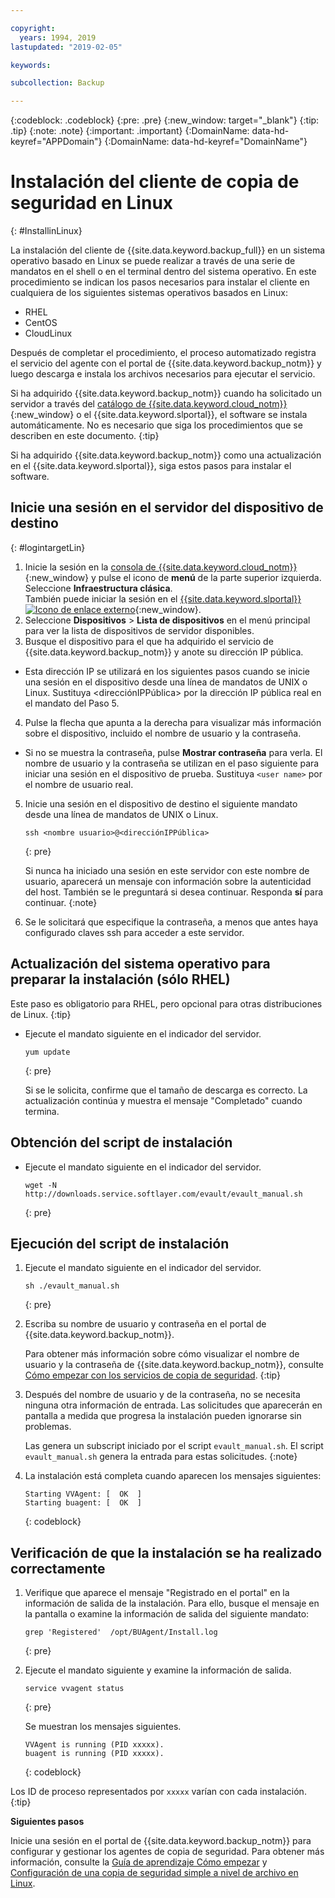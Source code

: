 ```yaml
---

copyright:
  years: 1994, 2019
lastupdated: "2019-02-05"

keywords:

subcollection: Backup

---
```

{:codeblock: .codeblock}
{:pre: .pre}
{:new_window: target="_blank"}
{:tip: .tip}
{:note: .note}
{:important: .important}
{:DomainName: data-hd-keyref="APPDomain"}
{:DomainName: data-hd-keyref="DomainName"}

# Instalación del cliente de copia de seguridad en Linux
{: #InstallinLinux}

La instalación del cliente de {{site.data.keyword.backup_full}} en un sistema operativo basado en Linux se puede realizar a través de una serie de mandatos en el shell o en el terminal dentro del sistema operativo. En este procedimiento se indican los pasos necesarios para instalar el cliente en cualquiera de los siguientes sistemas operativos basados en Linux:

- RHEL
- CentOS
- CloudLinux

Después de completar el procedimiento, el proceso automatizado registra el servicio del agente con el portal de {{site.data.keyword.backup_notm}} y luego descarga e instala los archivos necesarios para ejecutar el servicio.

Si ha adquirido {{site.data.keyword.backup_notm}} cuando ha solicitado un servidor a través del [catálogo de {{site.data.keyword.cloud_notm}}](https://{DomainName}/catalog){:new_window} o el {{site.data.keyword.slportal}}, el software se instala automáticamente. No es necesario que siga los procedimientos que se describen en este documento.
{:tip}

Si ha adquirido {{site.data.keyword.backup_notm}} como una actualización en el {{site.data.keyword.slportal}}, siga estos pasos para instalar el software.

## Inicie una sesión en el servidor del dispositivo de destino
{: #logintargetLin}

1. Inicie la sesión en la [consola de {{site.data.keyword.cloud_notm}}](https://{DomainName}/){:new_window} y pulse el icono de **menú** de la parte superior izquierda. Seleccione **Infraestructura clásica**.<br/>
   También puede iniciar la sesión en el [{{site.data.keyword.slportal}} ![Icono de enlace externo](../../icons/launch-glyph.svg "Icono de enlace externo")](https://control.softlayer.com/){:new_window}.
2. Seleccione **Dispositivos** > **Lista de dispositivos** en el menú principal para ver la lista de dispositivos de servidor disponibles.
3. Busque el dispositivo para el que ha adquirido el servicio de {{site.data.keyword.backup_notm}} y anote su dirección IP pública.
  - Esta dirección IP se utilizará en los siguientes pasos cuando se inicie una sesión en el dispositivo desde una línea de mandatos de UNIX o Linux. Sustituya <direcciónIPPública> por la dirección IP pública real en el mandato del Paso 5.
4. Pulse la flecha que apunta a la derecha para visualizar más información sobre el dispositivo, incluido el nombre de usuario y la contraseña.
  - Si no se muestra la contraseña, pulse **Mostrar contraseña** para verla. El nombre de usuario y la contraseña se utilizan en el paso siguiente para iniciar una sesión en el dispositivo de prueba. Sustituya `<user name>` por el nombre de usuario real.
5. Inicie una sesión en el dispositivo de destino el siguiente mandato desde una línea de mandatos de UNIX o Linux.
   ```
   ssh <nombre usuario>@<direcciónIPPública>
   ```
   {: pre}

   Si nunca ha iniciado una sesión en este servidor con este nombre de usuario, aparecerá un mensaje con información sobre la autenticidad del host. También se le preguntará si desea continuar. Responda **sí** para continuar.
   {:note}

6. Se le solicitará que especifique la contraseña, a menos que antes haya configurado claves ssh para acceder a este servidor.

## Actualización del sistema operativo para preparar la instalación (sólo RHEL)

Este paso es obligatorio para RHEL, pero opcional para otras distribuciones de Linux.
{:tip}

- Ejecute el mandato siguiente en el indicador del servidor.
  ```
  yum update
  ```
  {: pre}

  Si se le solicita, confirme que el tamaño de descarga es correcto. La actualización continúa y muestra el mensaje "Completado" cuando termina.

## Obtención del script de instalación

- Ejecute el mandato siguiente en el indicador del servidor.
  ```
  wget -N http://downloads.service.softlayer.com/evault/evault_manual.sh
  ```
  {: pre}

## Ejecución del script de instalación

1. Ejecute el mandato siguiente en el indicador del servidor.
   ```
   sh ./evault_manual.sh
   ```
   {: pre}

2. Escriba su nombre de usuario y contraseña en el portal de {{site.data.keyword.backup_notm}}.

   Para obtener más información sobre cómo visualizar el nombre de usuario y la contraseña de {{site.data.keyword.backup_notm}}, consulte [Cómo empezar con los servicios de copia de seguridad](/docs/infrastructure/Backup?topic=Backup-gettingstarted#gettingstarted).
   {:tip}

3. Después del nombre de usuario y de la contraseña, no se necesita ninguna otra información de entrada. Las solicitudes que aparecerán en pantalla a medida que progresa la instalación pueden ignorarse sin problemas.

   Las genera un subscript iniciado por el script `evault_manual.sh`. El script `evault_manual.sh` genera la entrada para estas solicitudes.
   {:note}

4. La instalación está completa cuando aparecen los mensajes siguientes:

   ```
   Starting VVAgent: [  OK  ]
   Starting buagent: [  OK  ]
   ```
   {: codeblock}

## Verificación de que la instalación se ha realizado correctamente

1. Verifique que aparece el mensaje "Registrado en el portal" en la información de salida de la instalación. Para ello, busque el mensaje en la pantalla o examine la información de salida del siguiente mandato:
   ```
   grep 'Registered'  /opt/BUAgent/Install.log
   ```
   {: pre}

2. Ejecute el mandato siguiente y examine la información de salida.
   ```
   service vvagent status
   ```
   {: pre}

   Se muestran los mensajes siguientes.
   ```
   VVAgent is running (PID xxxxx).
   buagent is running (PID xxxxx).
   ```
   {: codeblock}

  Los ID de proceso representados por `xxxxx` varían con cada instalación.
  {:tip}

**Siguientes pasos**

Inicie una sesión en el portal de {{site.data.keyword.backup_notm}} para configurar y gestionar los agentes de copia de seguridad. Para obtener más información, consulte la [Guía de aprendizaje Cómo empezar](/docs/infrastructure/Backup?topic=Backup-gettingstarted#gettingstarted) y [Configuración de una copia de seguridad simple a nivel de archivo en Linux](/docs/infrastructure/Backup?topic=Backup-configureLinuxBackup).
